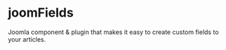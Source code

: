 joomFields
==========

Joomla component &amp; plugin that makes it easy to create custom fields to your articles.